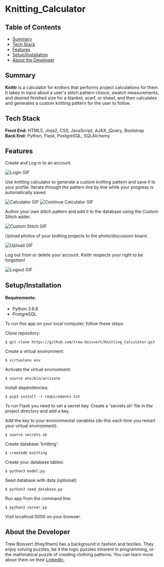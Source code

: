 # Knitting_Calculator

## Table of Contents

* [Summary](#summary)
* [Tech Stack](#tech-stack)
* [Features](#features)
* [Setup/Installation](#setup)
* [About the Developer](#developer)

## <a name="summary"></a>Summary
**Knittr** is a calculator for knitters that performs project calculations for them.  It takes in input about a user's stitch pattern choice, swatch measurements, and desired finished size for a blanket, scarf, or shawl, and then calculates and generates a custom knitting pattern for the user to follow.  

## <a name="tech-stack"></a>Tech Stack
__Front End:__ HTML5, Jinja2, CSS, JavaScript, AJAX, jQuery, Bootstrap<br/>
__Back End:__ Python, Flask, PostgreSQL, SQLAlchemy <br/>

## <a name="features"></a>Features

Create and Log in to an account.

![Login GIF](/static/images/LoginGIF.gif)

Use knitting calculator to generate a custom knitting pattern and save it to your profile.  Iterate through the pattern line by line while your progress is automatically saved. 

![Calculator GIF](/static/images/CalculatorGIF.gif)
![Continue Calculator GIF](/static/images/ContinueCalculatorGIF.gif)

Author your own stitch pattern and add it to the database using the Custom Stitch adder.

![Custom Stitch GIF](/static/images/CustomStitchGIF.gif)

Upload photos of your knitting projects to the photo/discussion board.

![Upload GIF](/static/images/UploadGIF.gif)

Log out from or delete your account.  Knittr respects your right to be forgotten!

![Logout GIF](/static/images/LogoutGIF.gif)

## <a name="setup"></a>Setup/Installation

#### Requirements:

- Python 3.6.8
- PostgreSQL

To run this app on your local computer, follow these steps:

Clone repository:
```
$ git clone https://github.com/trew-boisvert/Knitting_Calculator.git
```

Create a virtual environment:
```
$ virtualenv env
```

Activate the virtual environment:
```
$ source env/bin/activate
```

Install dependencies:
```
$ pip3 install -r requirements.txt
```

To run Flask you need to set a secret key. Create a 'secrets.sh' file in the project directory and add a key.

Add the key to your environmental variables (do this each time you restart your virtual environment):
```
$ source secrets.sh
```

Create database 'knitting':
```
$ createdb knitting
```

Create your database tables:
```
$ python3 model.py
```

Seed database with data (optional):
```
$ python3 seed_database.py
```

Run app from the command line:
```
$ python3 server.py
```

Visit localhost:5000 on your browser.

## <a name="developer"></a>About the Developer

Trew Boisvert (they/them) has a background in fashion and textiles.  They enjoy solving puzzles, be it the logic puzzles inherent in programming, or the mathmatical puzzle of creating clothing patterns.  You can learn more about them on their <a href="https://www.linkedin.com/in/trew-boisvert-a78309a1/">LinkedIn.</a>
